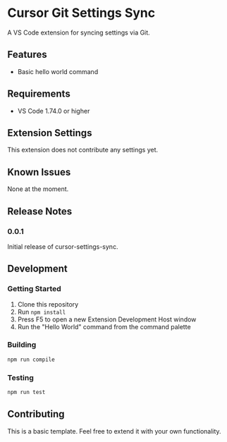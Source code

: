 # Cursor Git Settings Sync

A VS Code extension for syncing settings via Git.

## Features

- Basic hello world command

## Requirements

- VS Code 1.74.0 or higher

## Extension Settings

This extension does not contribute any settings yet.

## Known Issues

None at the moment.

## Release Notes

### 0.0.1

Initial release of cursor-settings-sync.

## Development

### Getting Started

1. Clone this repository
2. Run `npm install`
3. Press F5 to open a new Extension Development Host window
4. Run the "Hello World" command from the command palette

### Building

```bash
npm run compile
```

### Testing

```bash
npm run test
```

## Contributing

This is a basic template. Feel free to extend it with your own functionality.
